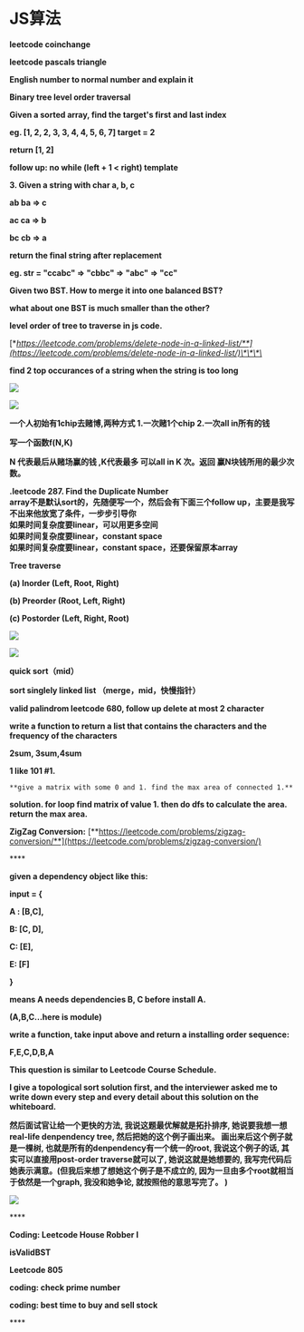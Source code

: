 # JS算法

 **leetcode coinchange**

  **leetcode pascals triangle**

**English number to normal number and explain it**

**Binary tree level order traversal**

  
**Given a sorted array, find the target's first and last index**

**eg. \[1, 2, 2, 3, 3, 4, 4, 5, 6, 7\] target = 2**

**return \[1, 2\]**

**follow up: no while \(left + 1 &lt; right\) template**



**3. Given a string with char a, b, c**

**ab ba =&gt; c**

**ac ca =&gt; b**

**bc cb =&gt; a**

**return the final string after replacement**

**eg. str = "ccabc" =&gt; "cbbc" =&gt; "abc" =&gt; "cc"**  


**Given two BST. How to merge it into one balanced BST?**

**what about one BST is much smaller than the other?**  


**level order of tree to traverse in js code.**



[**https://leetcode.com/problems/delete-node-in-a-linked-list/**](https://leetcode.com/problems/delete-node-in-a-linked-list/)\*\*\*\*

**find 2 top occurances of a string when the string is too long**  


![](https://lh3.googleusercontent.com/kBAtLGIcW1F3KYdaLS-iP4CYZOjcSx6aYg1fMxxd4171WTRyMMrhof__hg7KHvesOy651CRh5hMAZW3q88vvV8UYJPM86jVY-xsxb532ruPFPO2lYWALaQQySbNui0fdP4nDytZU)

![](https://lh5.googleusercontent.com/lWMFOlyDs7n9GTGbASRXzipss2xpOxpSe6EULtnpLMi_tfgn3ySEKWI0is4oaAGk8Dh4LGBbR5re0kghWftPI4nRQnMl6-GX6SXJXCDaP6Ffsxbbxqvo7KF-g2ltfFn5lRARRDb1)

**一个人初始有1chip去赌博,两种方式 1.一次赌1个chip  2.一次all in所有的钱**

**写一个函数f\(N,K\)**

**N 代表最后从赌场赢的钱 ,K代表最多 可以all in  K 次。返回 赢N块钱所用的最少次数。**  


**.leetcode 287. Find the Duplicate Number  
  array不是默认sort的，先随便写一个，然后会有下面三个follow up，主要是我写不出来他放宽了条件，一步步引导你  
  如果时间复杂度要linear，可以用更多空间  
  如果时间复杂度要linear，constant space  
  如果时间复杂度要linear，constant space，还要保留原本array**



**Tree traverse**

**\(a\) Inorder \(Left, Root, Right\)** 

**\(b\) Preorder \(Root, Left, Right\)**

**\(c\) Postorder \(Left, Right, Root\)**  


![](https://lh4.googleusercontent.com/4sME8zAJWclcA9C4hNhEDkdDYwIYQ4y98jRmgo1zvhCJ5i_pDju0AH3mfl-kgs-QuC47AdTOeHaoDx0I3NGbPgEBmK81D9BAtJskDEofy_ZVBNcEx_bbh6n_DvGfZ5H3RqeQzzBN)





![](https://lh3.googleusercontent.com/z-gU-9yEIJwel9_Ioyuc6dacYqe1_gh0M4NdXeGI_87gmNYeW6pIqvtsCKuCjWJdX0MfVcN7efmLjSn7WIXi74jzvrJlQ9DEkKWp3HvxPkrsmfap6spN5qPoYp5HgR45X3K7Uv1e)

**quick sort（mid）**

**sort singlely linked list （merge，mid，快慢指针）**

 **valid palindrom leetcode 680, follow up delete at most 2 character**

**write a function to return a list that contains the characters and the frequency of the characters**

**2sum, 3sum,4sum**



**1 like  101 \#1.**

    **give a matrix with some 0 and 1. find the max area of connected 1.** 

  **solution. for loop find matrix of value 1. then do dfs to calculate the area. return the max area.**  


 **ZigZag Conversion:** [**https://leetcode.com/problems/zigzag-conversion/**](https://leetcode.com/problems/zigzag-conversion/)  


\*\*\*\*

**given a dependency object like this:**

 **input = {**

 **A : \[B,C\],**

 **B:  \[C, D\],**

 **C:  \[E\],**

 **E:  \[F\]**

**}**

**means A needs dependencies B, C  before install A.**

**\(A,B,C...here is module\)**

**write a function, take input above and return a installing order sequence:**

**F,E,C,D,B,A**   


 **This question is similar to Leetcode Course Schedule.** 

 **I give a topological sort solution first, and the interviewer asked me to write down every step and every detail about this solution on the whiteboard.** 

 **然后面试官让给一个更快的方法,   我说这题最优解就是拓扑排序, 她说要我想一想real-life denpendency tree, 然后把她的这个例子画出来。 画出来后这个例子就是一棵树, 也就是所有的denpendency有一个统一的root, 我说这个例子的话, 其实可以直接用post-order traverse就可以了, 她说这就是她想要的, 我写完代码后她表示满意。\(但我后来想了想她这个例子是不成立的, 因为一旦由多个root就相当于依然是一个graph, 我没和她争论, 就按照他的意思写完了。 \)**  
  
  


![](https://lh5.googleusercontent.com/55_OJxIhooQ3sEL-mrUdwGpAtEE8BNWlysu3wh46PekYaqGz6vUgmzbVdq6ld7iOYY7HXpW_WB17j9OBKpGigcl96caJHP10V64pK1dM0B-zrBqfPHaDNPniVdTABfIyuffytVZJ)

\*\*\*\*

**Coding: Leetcode House Robber I**

**isValidBST**

**Leetcode 805**

**coding: check prime number**

**coding: best time to buy and sell stock**

\*\*\*\*

  
  



